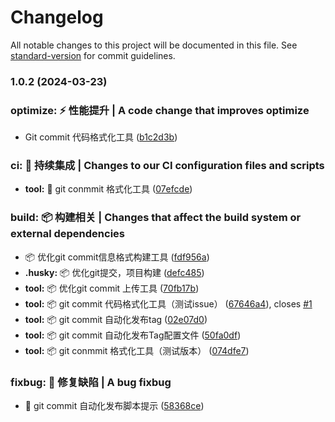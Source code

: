 # Changelog

All notable changes to this project will be documented in this file. See [standard-version](https://github.com/conventional-changelog/standard-version) for commit guidelines.

### 1.0.2 (2024-03-23)


### optimize:      ⚡️ 性能提升 | A code change that improves optimize

* Git commit 代码格式化工具 ([b1c2d3b](https://github.com/TuoYingtao/weapp-starter-template/commit/b1c2d3b7bb8c91194e8eabb5a021a30d6af68186))


### ci:        🎡 持续集成 | Changes to our CI configuration files and scripts

* **tool:** :ferris_wheel: git conmmit 格式化工具 ([07efcde](https://github.com/TuoYingtao/weapp-starter-template/commit/07efcdef948c04a7c2b0972d2880f77cba368771))


### build:     📦️ 构建相关 | Changes that affect the build system or external dependencies

* :package: 优化git commit信息格式构建工具 ([fdf956a](https://github.com/TuoYingtao/weapp-starter-template/commit/fdf956a83393ac34e9b632386e117c3d03cff4c3))
* **.husky:** :package: 优化git提交，项目构建 ([defc485](https://github.com/TuoYingtao/weapp-starter-template/commit/defc48517523c0deb1c18112520f0890682c985e))
* **tool:** :package: 优化git commit 上传工具 ([70fb17b](https://github.com/TuoYingtao/weapp-starter-template/commit/70fb17b9375c95605ff6616d377afee3f763202e))
* **tool:** :package: git commit 代码格式化工具（测试issue） ([67646a4](https://github.com/TuoYingtao/weapp-starter-template/commit/67646a48a7112c2326b1dd9975d11bf935e925c1)), closes [#1](https://github.com/TuoYingtao/weapp-starter-template/issues/1)
* **tool:** :package: git commit 自动化发布tag ([02e07d0](https://github.com/TuoYingtao/weapp-starter-template/commit/02e07d03d210faaeb60b614df8d692016da3d549))
* **tool:** :package: git commit 自动化发布Tag配置文件 ([50fa0df](https://github.com/TuoYingtao/weapp-starter-template/commit/50fa0dfda484529c2def0cf639e03076f66f42f0))
* **tool:** :package: git conmmit 格式化工具（测试版本） ([074dfe7](https://github.com/TuoYingtao/weapp-starter-template/commit/074dfe70124c18bbacc942bc4b5768ceceeb4901))


### fixbug:       🐛 修复缺陷 | A bug fixbug

* :bug: git commit 自动化发布脚本提示 ([58368ce](https://github.com/TuoYingtao/weapp-starter-template/commit/58368ced6d122d54a026354f5ce8122fc034c511))

